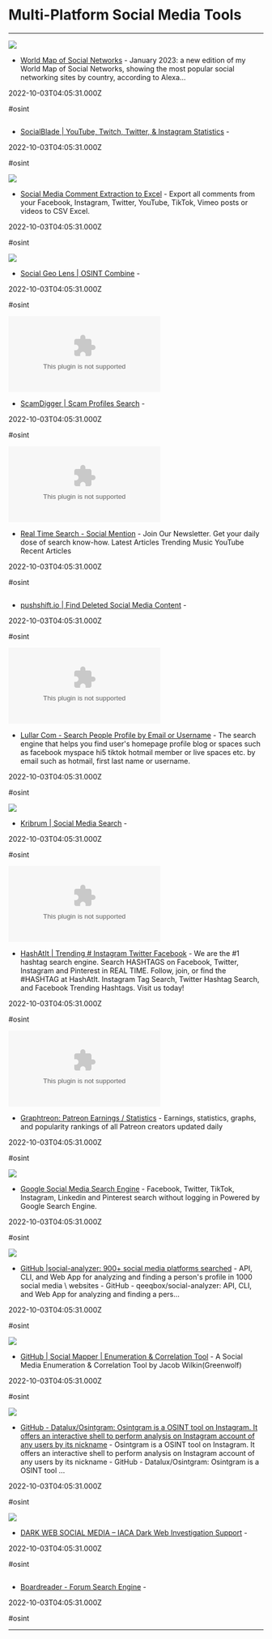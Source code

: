 # Multi-Platform Social Media Tools

---

![](https://vincos.it/wp-content/uploads/2023/02/WMSN2023-1029.png)

- [World Map of Social Networks](https://vincos.it/world-map-of-social-networks) - January 2023: a new edition of my World Map of Social Networks, showing the most popular social networking sites by country, according to Alexa...

2022-10-03T04:05:31.000Z

#osint

![]()

- [SocialBlade | YouTube, Twitch, Twitter, & Instagram Statistics](https://socialblade.com) - 

2022-10-03T04:05:31.000Z

#osint

![](https://exportcomments.com/assets/images/logo_flat_110.png)

- [Social Media Comment Extraction to Excel](https://exportcomments.com) - Export all comments from your Facebook, Instagram, Twitter, YouTube, TikTok, Vimeo posts or videos to CSV Excel.

2022-10-03T04:05:31.000Z

#osint

![](https://static.wixstatic.com/media/43f48b_79edbbde019a41b8805d23d691807bad%7Emv2.png/v1/fit/w_2500,h_1330,al_c/43f48b_79edbbde019a41b8805d23d691807bad%7Emv2.png)

- [Social Geo Lens | OSINT Combine](https://www.osintcombine.com/social-geo-lens) - 

2022-10-03T04:05:31.000Z

#osint

![](https://rdl.ink/render/https%3A%2F%2Fscamdigger.com)

- [ScamDigger | Scam Profiles Search](https://scamdigger.com) - 

2022-10-03T04:05:31.000Z

#osint

![](https://rdl.ink/render/http%3A%2F%2Fsocialmention.com)

- [Real Time Search - Social Mention](http://socialmention.com) - Join Our Newsletter. Get your daily dose of search know-how. Latest Articles Trending Music YouTube Recent Articles

2022-10-03T04:05:31.000Z

#osint

![]()

- [pushshift.io | Find Deleted Social Media Content](https://files.pushshift.io) - 

2022-10-03T04:05:31.000Z

#osint

![](https://rdl.ink/render/https%3A%2F%2Fcom.lullar.com)

- [Lullar Com - Search People Profile by Email or Username](https://com.lullar.com) - The search engine that helps you find user's homepage profile blog or spaces such as facebook myspace hi5 tiktok hotmail member or live spaces etc. by email such as hotmail, first last name or username.

2022-10-03T04:05:31.000Z

#osint

![](https://rdl.ink/render/https%3A%2F%2Fkribrum.io%2Fsearch)

- [Kribrum | Social Media Search](https://kribrum.io/search) - 

2022-10-03T04:05:31.000Z

#osint

![](https://rdl.ink/render/https%3A%2F%2Fwww.hashatit.com)

- [HashAtIt | Trending # Instagram Twitter Facebook](https://www.hashatit.com) - We are the #1 hashtag search engine. Search HASHTAGS on Facebook, Twitter, Instagram and Pinterest in REAL TIME. Follow, join, or find the #HASHTAG at HashAtIt. Instagram Tag Search, Twitter Hashtag Search, and Facebook Trending Hashtags. Visit us today!

2022-10-03T04:05:31.000Z

#osint

![](https://rdl.ink/render/https%3A%2F%2Fgraphtreon.com)

- [Graphtreon: Patreon Earnings / Statistics](https://graphtreon.com) - Earnings, statistics, graphs, and popularity rankings of all Patreon creators updated daily

2022-10-03T04:05:31.000Z

#osint

![](https://rdl.ink/render/https%3A%2F%2Fwww.social-searcher.com%2Fgoogle-social-search)

- [Google Social Media Search Engine](https://www.social-searcher.com/google-social-search) - Facebook, Twitter, TikTok, Instagram, Linkedin and Pinterest search without logging in Powered by Google Search Engine.

2022-10-03T04:05:31.000Z

#osint

![](https://repository-images.githubusercontent.com/317319347/8ac88b80-4942-11eb-8b09-537e477f7923)

- [GitHub |social-analyzer: 900+ social media platforms searched](https://github.com/qeeqbox/social-analyzer) - API, CLI, and Web App for analyzing and finding a person&#39;s profile in 1000 social media \ websites - GitHub - qeeqbox/social-analyzer: API, CLI, and Web App for analyzing and finding a pers...

2022-10-03T04:05:31.000Z

#osint

![](https://opengraph.githubassets.com/8cc398e128421b6a3e33d00a40a76a9059636657606eb4f1018163fe33c3e2e4/Greenwolf/social_mapper)

- [GitHub | Social Mapper | Enumeration & Correlation Tool](https://github.com/Greenwolf/social_mapper) - A Social Media Enumeration & Correlation Tool by Jacob Wilkin(Greenwolf)

2022-10-03T04:05:31.000Z

#osint

![](https://opengraph.githubassets.com/c2700f16406f62782b087bfdf28ab9a63aa076f2f95d35e12a0712d21098e218/Datalux/Osintgram)

- [GitHub - Datalux/Osintgram: Osintgram is a OSINT tool on Instagram. It offers an interactive shell to perform analysis on Instagram account of any users by its nickname](https://github.com/Datalux/Osintgram) - Osintgram is a OSINT tool on Instagram. It offers an interactive shell to perform analysis on Instagram account of any users by its nickname - GitHub - Datalux/Osintgram: Osintgram is a OSINT tool ...

2022-10-03T04:05:31.000Z

#osint

![](https://rdl.ink/render/https%3A%2F%2Fiaca-darkweb-tools.com%2Fsocialmedia)

- [DARK WEB SOCIAL MEDIA – IACA Dark Web Investigation Support](https://iaca-darkweb-tools.com/socialmedia) - 

2022-10-03T04:05:31.000Z

#osint

![]()

- [Boardreader - Forum Search Engine](https://boardreader.com) - 

2022-10-03T04:05:31.000Z

#osint

---

